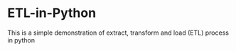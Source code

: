 # ETL-in-Python
This is a simple demonstration of extract, transform and load (ETL) process in python

